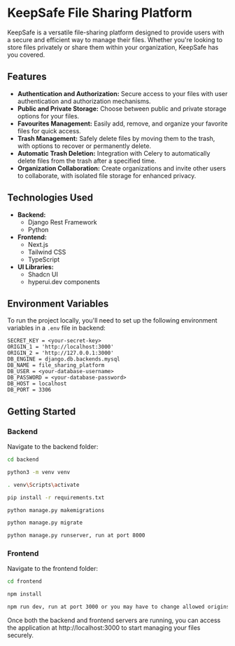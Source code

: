 # KeepSafe File Sharing Platform

KeepSafe is a versatile file-sharing platform designed to provide users with a secure and efficient way to manage their files. Whether you're looking to store files privately or share them within your organization, KeepSafe has you covered.

## Features

- **Authentication and Authorization:** Secure access to your files with user authentication and authorization mechanisms.
- **Public and Private Storage:** Choose between public and private storage options for your files.
- **Favourites Management:** Easily add, remove, and organize your favorite files for quick access.
- **Trash Management:** Safely delete files by moving them to the trash, with options to recover or permanently delete.
- **Automatic Trash Deletion:** Integration with Celery to automatically delete files from the trash after a specified time.
- **Organization Collaboration:** Create organizations and invite other users to collaborate, with isolated file storage for enhanced privacy.

## Technologies Used

- **Backend:**
  - Django Rest Framework
  - Python
- **Frontend:**
  - Next.js
  - Tailwind CSS
  - TypeScript
- **UI Libraries:**
  - Shadcn UI
  - hyperui.dev components

## Environment Variables

To run the project locally, you'll need to set up the following environment variables in a `.env` file in backend:

```plaintext
SECRET_KEY = <your-secret-key>
ORIGIN_1 = 'http://localhost:3000'
ORIGIN_2 = 'http://127.0.0.1:3000'
DB_ENGINE = django.db.backends.mysql
DB_NAME = file_sharing_platform
DB_USER = <your-database-username>
DB_PASSWORD = <your-database-password>
DB_HOST = localhost
DB_PORT = 3306
```

## Getting Started

### Backend

Navigate to the backend folder:

```bash
cd backend

python3 -m venv venv

. venv\Scripts\activate

pip install -r requirements.txt

python manage.py makemigrations

python manage.py migrate

python manage.py runserver, run at port 8000

```

### Frontend

Navigate to the frontend folder:

```bash
cd frontend

npm install

npm run dev, run at port 3000 or you may have to change allowed origins on the backend as well

```

Once both the backend and frontend servers are running, you can access the application at http://localhost:3000 to start managing your files securely.

